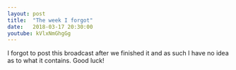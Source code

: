 ```yaml
---
layout: post
title:  "The week I forgot"
date:   2018-03-17 20:30:00
youtube: kVlxNmGhgGg
---
```


I forgot to post this broadcast after we finished it and as such I have no idea as to what it contains. Good luck!